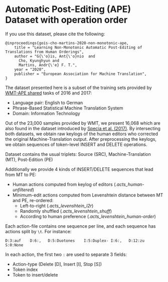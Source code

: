 # Automatic Post-Editing (APE) Dataset with operation order

If you use this dataset, please cite the following:
```
@inproceedings{gois-cho-martins-2020-non-monotonic-ape,
    title = "Learning Non-Monotonic Automatic Post-Editing of Translations from Human Orderings",
    author = "G{\'o}is, Ant{\'o}nio  and
      Cho, Kyunghyun and
      Martins, Andr{\'e} F. T.",
    year = "2020",
    publisher = "European Association for Machine Translation",
}
```

The dataset presented here is a subset of the training sets provided by [WMT-APE shared](http://www.statmt.org/wmt18/ape-task.html) tasks of 2016 and 2017:
- Language pair: English to German
- Phrase-Based Statistical Machine Translation System
- Domain: Information Technology

Out of the 23,000 samples provided by WMT, we present 16,068 which are also found in the dataset introduced by [Specia et al. (2017)](https://cris.fbk.eu/retrieve/handle/11582/313118/21555/specia_et_al_2017_translation_quality_and_productivity.pdf). By intersecting both datasets, we obtain raw keylogs of the human editors who corrected the original Machine-Translation output. After preprocessing the keylogs, we obtain sequences of token-level INSERT and DELETE operations.

Dataset contains the usual triplets: Source (SRC), Machine-Translation (MT), Post-Edition (PE)

Additionally we provide 4 kinds of INSERT/DELETE sequences that lead from MT to PE:
- Human actions computed from keylog of editors (_.acts_human-unfiltered_)
- Minimum-edit actions computed from Levenshtein distance between MT and PE, re-ordered:
    - Left-to-right (_.acts_levenshtein_l2r_)
    - Randomly shuffled (_.acts_levenshtein_shuff_)
    - According to human preference (_.acts_levenshtein_human-order_)

Each action-file contains one sequence per line, and each sequence has actions split by `\t`. For instance:

`D:3:auf	D:6:,	D:5:Duotones	I:5:Duplex-	I:6:,	D:12:zu	S:0:None`

In each action, the first two `:` are used to separate 3 fields:
- Action-type (Delete \[D\], Insert \[I\], Stop \[S\])
- Token index
- Token to insert/delete

